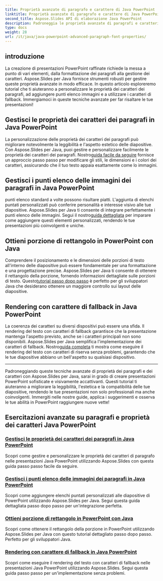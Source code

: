 ```yaml
---
title: Proprietà avanzate di paragrafo e carattere di Java PowerPoint
linktitle: Proprietà avanzate di paragrafo e carattere di Java PowerPoint
second_title: Aspose.Slides API di elaborazione Java PowerPoint
description: Padroneggia le proprietà avanzate di paragrafi e caratteri in Java PowerPoint utilizzando Aspose.Slides. Impara a personalizzare i caratteri, aggiungi elenchi puntati e utilizza i caratteri di riserva.
type: docs
weight: 28
url: /it/java/java-powerpoint-advanced-paragraph-font-properties/
---
```

## introduzione

La creazione di presentazioni PowerPoint raffinate richiede la messa a punto di vari elementi, dalla formattazione dei paragrafi alla gestione dei caratteri. Aspose.Slides per Java fornisce strumenti robusti per gestire queste proprietà avanzate in modo efficace. In questo articolo esploreremo tutorial che ti aiuteranno a personalizzare le proprietà dei caratteri dei paragrafi, ad aggiungere punti elenco immagini e a utilizzare i caratteri di fallback. Immergiamoci in queste tecniche avanzate per far risaltare le tue presentazioni!

## Gestisci le proprietà dei caratteri dei paragrafi in Java PowerPoint
 La personalizzazione delle proprietà dei caratteri dei paragrafi può migliorare notevolmente la leggibilità e l'aspetto estetico delle diapositive. Con Aspose.Slides per Java, puoi gestire e personalizzare facilmente le proprietà dei caratteri dei paragrafi. Nostro[guida facile da seguire](./manage-paragraph-font-properties-java-powerpoint/) fornisce un approccio passo passo per modificare gli stili, le dimensioni e i colori dei caratteri, assicurando che il tuo testo appaia esattamente come lo immagini.

## Gestisci i punti elenco delle immagini dei paragrafi in Java PowerPoint
 punti elenco standard a volte possono risultare piatti. L'aggiunta di elenchi puntati personalizzati può conferire personalità e interesse visivo alle tue diapositive. Aspose.Slides per Java ti consente di integrare perfettamente i punti elenco delle immagini. Segui il nostro[guida dettagliata](./manage-paragraph-picture-bullets-java-powerpoint/) per imparare come aggiungere questi elementi personalizzati, rendendo le tue presentazioni più coinvolgenti e uniche.

## Ottieni porzione di rettangolo in PowerPoint con Java
 Comprendere il posizionamento e le dimensioni delle porzioni di testo all'interno delle diapositive può essere fondamentale per una formattazione e una progettazione precise. Aspose.Slides per Java ti consente di ottenere il rettangolo della porzione, fornendo informazioni dettagliate sulle porzioni di testo. Questo[tutorial passo dopo passo](./get-portion-rectangle-powerpoint-java/) è perfetto per gli sviluppatori Java che desiderano ottenere un maggiore controllo sui layout delle diapositive.

## Rendering con carattere di fallback in Java PowerPoint
La coerenza dei caratteri su diversi dispositivi può essere una sfida. Il rendering del testo con caratteri di fallback garantisce che la presentazione mantenga l'aspetto previsto, anche se i caratteri principali non sono disponibili. Aspose.Slides per Java semplifica l'implementazione dei caratteri di fallback. Nostro[guida completa](./render-with-fallback-font-java-powerpoint/) ti mostra come eseguire il rendering del testo con caratteri di riserva senza problemi, garantendo che le tue diapositive abbiano un bell'aspetto su qualsiasi dispositivo.

---

Padroneggiando queste tecniche avanzate di proprietà dei paragrafi e dei caratteri con Aspose.Slides per Java, sarai in grado di creare presentazioni PowerPoint sofisticate e visivamente accattivanti. Questi tutorial ti aiuteranno a migliorare la leggibilità, l'estetica e la compatibilità delle tue diapositive, rendendo le tue presentazioni non solo professionali ma anche coinvolgenti. Immergiti nelle nostre guide, applica i suggerimenti e osserva le tue abilità in PowerPoint raggiungere nuove vette!
## Esercitazioni avanzate su paragrafi e proprietà dei caratteri Java PowerPoint
### [Gestisci le proprietà dei caratteri dei paragrafi in Java PowerPoint](./manage-paragraph-font-properties-java-powerpoint/)
Scopri come gestire e personalizzare le proprietà dei caratteri di paragrafo nelle presentazioni Java PowerPoint utilizzando Aspose.Slides con questa guida passo passo facile da seguire.
### [Gestisci i punti elenco delle immagini dei paragrafi in Java PowerPoint](./manage-paragraph-picture-bullets-java-powerpoint/)
Scopri come aggiungere elenchi puntati personalizzati alle diapositive di PowerPoint utilizzando Aspose.Slides per Java. Segui questa guida dettagliata passo dopo passo per un'integrazione perfetta.
### [Ottieni porzione di rettangolo in PowerPoint con Java](./get-portion-rectangle-powerpoint-java/)
Scopri come ottenere il rettangolo della porzione in PowerPoint utilizzando Aspose.Slides per Java con questo tutorial dettagliato passo dopo passo. Perfetto per gli sviluppatori Java.
### [Rendering con carattere di fallback in Java PowerPoint](./render-with-fallback-font-java-powerpoint/)
Scopri come eseguire il rendering del testo con caratteri di fallback nelle presentazioni Java PowerPoint utilizzando Aspose.Slides. Segui questa guida passo passo per un'implementazione senza problemi.